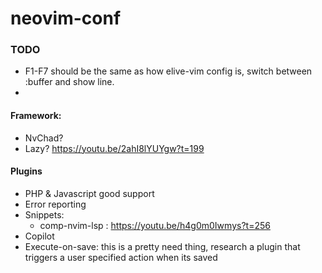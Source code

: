 # neovim-conf

### TODO
 * F1-F7 should be the same as how elive-vim config is, switch between :buffer and show line.
 *  
#### Framework:
 * NvChad?
 * Lazy? https://youtu.be/2ahI8lYUYgw?t=199

#### Plugins
 * PHP & Javascript good support
 * Error reporting
 * Snippets:
    * comp-nvim-lsp : https://youtu.be/h4g0m0Iwmys?t=256
 * Copilot
 * Execute-on-save: this is a pretty need thing, research a plugin that triggers a user specified action when its saved


